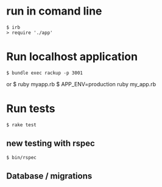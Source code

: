 # run in comand line
    $ irb
    > require './app'


# Run localhost application
    $ bundle exec rackup -p 3001
or
    $ ruby myapp.rb
    $ APP_ENV=production ruby my_app.rb
# Run tests
    $ rake test

## new testing with rspec

    $ bin/rspec

## Database / migrations

    
